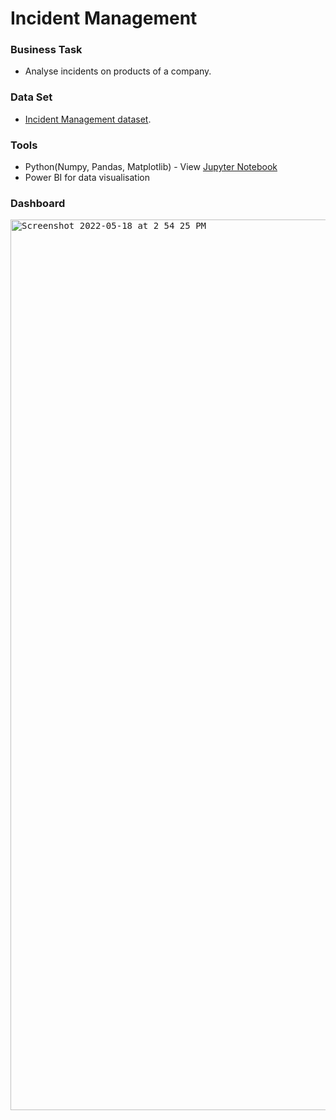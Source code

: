 # Incident Management


### Business Task
- Analyse incidents on products of a company.

### Data Set
- [Incident Management dataset](https://github.com/brendaakweongo/Incident-Management/blob/main/Incidents.xlsx).

### Tools
- Python(Numpy, Pandas, Matplotlib) - View [Jupyter Notebook](https://github.com/brendaakweongo/Incident-Management/blob/main/Python/Incidents.ipynb)
- Power BI for data visualisation

### Dashboard

<kbd><img width="1425" alt="Screenshot 2022-05-18 at 2 54 25 PM" src="https://user-images.githubusercontent.com/114441414/229905640-a43ef107-2652-4586-a380-7f0afb03fee5.png"></kbd>

